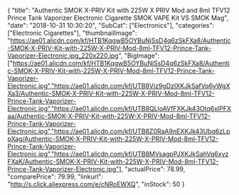 {
	"title": "Authentic SMOK X-PRIV Kit with 225W X PRIV Mod and 8ml TFV12 Prince Tank Vaporizer Electronic Cigarette SMOK VAPE Kit VS SMOK Mag",
	"date": "2018-10-31 10:30:20",
	"SubCat": ["Electronics"],
	"categories": ["Electronic Cigarettes"],
	"thumbnailImage": "https://ae01.alicdn.com/kf/HTB1KqgwB5OYBuNjSsD4q6zSkFXa8/Authentic-SMOK-X-PRIV-Kit-with-225W-X-PRIV-Mod-8ml-TFV12-Prince-Tank-Vaporizer-Electronic.jpg_220x220.jpg",
	"BigImage": ["https://ae01.alicdn.com/kf/HTB1KqgwB5OYBuNjSsD4q6zSkFXa8/Authentic-SMOK-X-PRIV-Kit-with-225W-X-PRIV-Mod-8ml-TFV12-Prince-Tank-Vaporizer-Electronic.jpg","https://ae01.alicdn.com/kf/UTB8Viz9gDzIXKJkSafVq6yWgXXa3/Authentic-SMOK-X-PRIV-Kit-with-225W-X-PRIV-Mod-8ml-TFV12-Prince-Tank-Vaporizer-Electronic.jpg","https://ae01.alicdn.com/kf/UTB8QLloAVfFXKJk43Otq6xIPFXaa/Authentic-SMOK-X-PRIV-Kit-with-225W-X-PRIV-Mod-8ml-TFV12-Prince-Tank-Vaporizer-Electronic.jpg","https://ae01.alicdn.com/kf/UTB8Z0RaA9nEXKJk43Ubq6zLppXag/Authentic-SMOK-X-PRIV-Kit-with-225W-X-PRIV-Mod-8ml-TFV12-Prince-Tank-Vaporizer-Electronic.jpg","https://ae01.alicdn.com/kf/UTB8MVsagpPJXKJkSahVq6xyzFXaK/Authentic-SMOK-X-PRIV-Kit-with-225W-X-PRIV-Mod-8ml-TFV12-Prince-Tank-Vaporizer-Electronic.jpg"],
	"actualPrice": 78.99,
	"comparePrice": 79.99,
	"linkurl": "http://s.click.aliexpress.com/e/cNRoEWXQ",
	"inStock": 50
}
